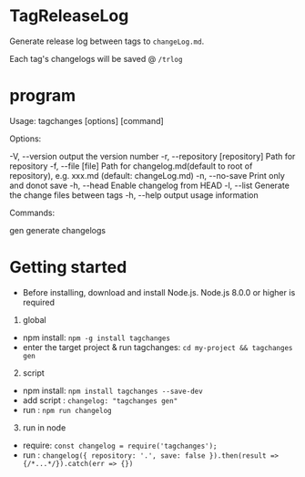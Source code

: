 # TagReleaseLog

Generate release log between tags to `changeLog.md`.

Each tag's changelogs will be saved @ `/trlog`


# program

Usage: tagchanges [options] [command]

Options:

  -V, --version                  output the version number
  -r, --repository [repository]  Path for repository
  -f, --file [file]              Path for changelog.md(default to root of repository), e.g. xxx.md (default: changeLog.md)
  -n, --no-save                  Print only and donot save
  -h, --head                     Enable changelog from HEAD
  -l, --list                     Generate the change files between tags
  -h, --help                     output usage information

Commands:

  gen                            generate changelogs

# Getting started

- Before installing, download and install Node.js. Node.js 8.0.0 or higher is required

1. global
  - npm install: `npm -g install tagchanges`
  - enter the target project & run tagchanges: `cd my-project && tagchanges gen`

2. script
  - npm install: `npm install tagchanges --save-dev`
  - add script : `changelog: "tagchanges gen"`
  - run : `npm run changelog`

3. run in node
  - require: `const changelog = require('tagchanges');`
  - run : `changelog({ repository: '.', save: false }).then(result => {/*...*/}).catch(err => {})`
